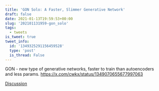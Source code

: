 ```yaml
---
title: 'GON Solo: A Faster, Slimmer Generative Network'
draft: false
date: 2021-01-13T19:59:53+00:00
slug: '202101131959-gon_solo'
tags:
  - tweets
is_tweet: true
tweet_info:
  id: '1349325291156459528'
  type: 'post'
  is_thread: False
---
```




GON - new type of generative networks, faster to train than autoencoders and less params. <https://x.com/cwkx/status/1349070655677997063>

[Discussion](https://x.com/sytelus/status/1349325291156459528)
